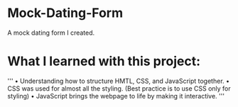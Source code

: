 # Mock-Dating-Form

A mock dating form I created.

# What I learned with this project:
'''
• Understanding how to structure HMTL, CSS, and JavaScript together.
• CSS was used for almost all the styling. (Best practice is to use CSS only for styling)
• JavaScript brings the webpage to life by making it interactive.
'''
